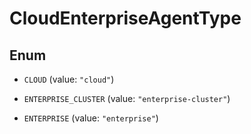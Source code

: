 

# CloudEnterpriseAgentType

## Enum


* `CLOUD` (value: `"cloud"`)

* `ENTERPRISE_CLUSTER` (value: `"enterprise-cluster"`)

* `ENTERPRISE` (value: `"enterprise"`)




